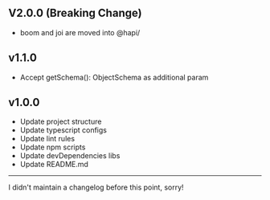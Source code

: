 ## V2.0.0 (Breaking Change)
* boom and joi are moved into @hapi/

## v1.1.0
* Accept getSchema(): ObjectSchema as additional param

## v1.0.0
* Update project structure
* Update typescript configs
* Update lint rules
* Update npm scripts
* Update devDependencies libs
* Update README.md

---

I didn't maintain a changelog before this point, sorry!
